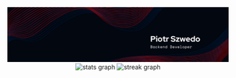 <div align="center">
  <img src="https://github.com/PiotrSzwedo/PiotrSzwedo/blob/main/image.png?raw=true"  />
</div>

<div align="center">
  <img src="https://github-readme-stats.vercel.app/api?username=piotrszwedo&hide_title=true&hide_rank=false&show_icons=true&include_all_commits=true&count_private=true&disable_animations=false&theme=dark&locale=en&hide_border=true&order=1" height="150" alt="stats graph"  />
  <img 
  src="https://camo.githubusercontent.com/f84344b0ca5610c79ddfe78cec12be6cb0b2ffaf58b96db5a5877e30e2c485ca/68747470733a2f2f6769746875622d726561646d652d73747265616b2d73746174732e6865726f6b756170702e636f6d2f3f757365723d70696f7472737a7765646f267468656d653d6461726b26686964655f626f726465723d74727565" 
  height="150" 
  alt="streak graph" 
/>

</div>

###

<h1 align="left"></h1>

###
